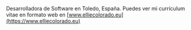 Desarrolladora de Software en Toledo, España. Puedes ver mi currículum vitae en formato web en [www.elliecolorado.eu](https://www.elliecolorado.eu)
